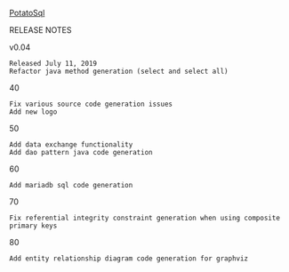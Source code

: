 [PotatoSql](https://xjrga.github.io/potatosql "Potatosql: Learning Software for Database Design")

RELEASE NOTES

v0.04

    Released July 11, 2019
    Refactor java method generation (select and select all)

40

    Fix various source code generation issues
    Add new logo

50

    Add data exchange functionality
    Add dao pattern java code generation

60

    Add mariadb sql code generation

70

    Fix referential integrity constraint generation when using composite primary keys

80

    Add entity relationship diagram code generation for graphviz
